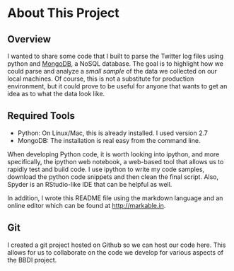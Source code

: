 # About This Project

## Overview
I wanted to share some code that I built to parse the Twitter log files using python and [MongoDB](http://www.mongodb.org/), a NoSQL database.  The goal is to highlight how we could parse and analyze a _small sample_ of the data we collected on our local machines.  Of course, this is not a substitute for production environment, but it could prove to be useful for anyone that wants to get an idea as to what the data look like.

## Required Tools
- Python: On Linux/Mac, this is already installed.  I used version 2.7
- MongoDB:  The installation is real easy from the command line.


When developing Python code, it is worth looking into ipython, and more specifically, the ipython web notebook, a web-based tool that allows us to rapidly test and build code.  I use ipython to write my code samples, download the python code snippets and then clean the final script. Also, Spyder is an RStudio-like IDE that can be helpful as well.

In addition, I wrote this README file using the markdown language and an online editor which can be found at <http://markable.in>.


## Git
I created a git project hosted on Github so we can host our code here.  This allows for us to collaborate on the code we develop for various aspects of the BBDI project.